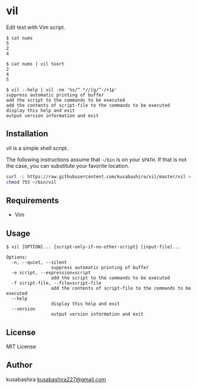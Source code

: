 vil
===

Edit text with Vim script.

```
$ cat nums
5
2
4

$ cat nums | vil %sort
2
4
5

$ vil --help | vil -ne '%s/^ *//|g/^-/+1p'
suppress automatic printing of buffer
add the script to the commands to be executed
add the contents of script-file to the commands to be executed
display this help and exit
output version information and exit

```

Installation
------------

vil is a simple shell script.

The following instructions assume that `~/bin` is on your `$PATH`.
If that is not the case, you can substitute your favorite location.

```sh
curl -L https://raw.githubusercontent.com/kusabashira/vil/master/vil > ~/bin/vil
chmod 755 ~/bin/vil
```

Requirements
-----------

- Vim

Usage
-----

```
$ vil [OPTION]... {script-only-if-no-other-script} [input-file]...

Options:
  -n, --quiet, --silent
                 suppress automatic printing of buffer
  -e script, --expression=script
                 add the script to the commands to be executed
  -f script-file, --file=script-file
                 add the contents of script-file to the commands to be executed
  --help
                 display this help and exit
  --version
                 output version information and exit
```

License
-------

MIT License

Author
------

kusabashira <kusabashira227@gmail.com>
